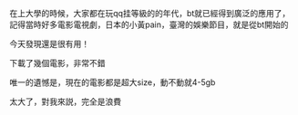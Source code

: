 在上大學的時候，大家都在玩qq挂等級的的年代，bt就已經得到廣泛的應用了，記得當時好多電影電視劇，日本的小黃pain，臺灣的娛樂節目，就是從bt開始的

今天發現還是很有用！

下載了幾個電影，非常不錯

唯一的遺憾是，現在的電影都是超大size，動不動就4-5gb

太大了，對我來説，完全是浪費
